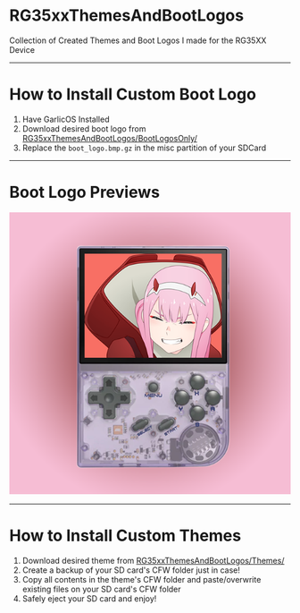 # RG35xxThemesAndBootLogos
Collection of Created Themes and Boot Logos I made for the RG35XX Device


-----


# How to Install Custom Boot Logo

1. Have GarlicOS Installed
1. Download desired boot logo from [RG35xxThemesAndBootLogos/BootLogosOnly/](https://github.com/highfiveghost/RG35xxThemesAndBootLogos/tree/main/BootLogosOnly)
1. Replace the `boot_logo.bmp.gz` in the misc partition of your SDCard

-----

# Boot Logo Previews
![Zero Two Example](https://github.com/highfiveghost/RG35xxThemesAndBootLogos/blob/main/BootLogosOnly/ZeroTwo/ZeroTwoBootLogoDemo.png)

-----

# How to Install Custom Themes
1. Download desired theme from [RG35xxThemesAndBootLogos/Themes/](https://github.com/highfiveghost/RG35xxThemesAndBootLogos/tree/main/Themes)
1. Create a backup of your SD card's CFW folder just in case!
1. Copy all contents in the theme's CFW folder and paste/overwrite existing files on your SD card's CFW folder
1. Safely eject your SD card and enjoy!

